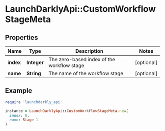 # LaunchDarklyApi::CustomWorkflowStageMeta

## Properties

| Name | Type | Description | Notes |
| ---- | ---- | ----------- | ----- |
| **index** | **Integer** | The zero-based index of the workflow stage | [optional] |
| **name** | **String** | The name of the workflow stage | [optional] |

## Example

```ruby
require 'launchdarkly_api'

instance = LaunchDarklyApi::CustomWorkflowStageMeta.new(
  index: 0,
  name: Stage 1
)
```

